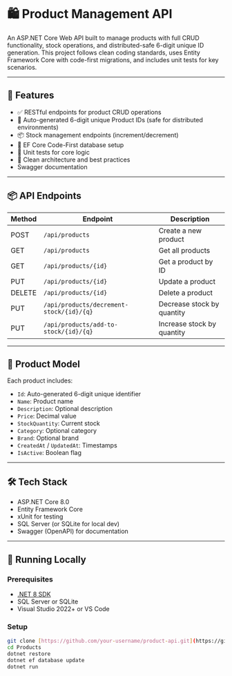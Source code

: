 # 🛍️ Product Management API

An ASP.NET Core Web API built to manage products with full CRUD functionality, stock operations, and distributed-safe 6-digit unique ID generation. This project follows clean coding standards, uses Entity Framework Core with code-first migrations, and includes unit tests for key scenarios.

---

## 🚀 Features

- ✅ RESTful endpoints for product CRUD operations
- 🔐 Auto-generated 6-digit unique Product IDs (safe for distributed environments)
- 📦 Stock management endpoints (increment/decrement)
- 🧱 EF Core Code-First database setup
- 🧪 Unit tests for core logic
- 🧼 Clean architecture and best practices
-    Swagger documentation

---

## 📦 API Endpoints

| Method | Endpoint                                 | Description                          |
|--------|------------------------------------------|--------------------------------------|
| POST   | `/api/products`                          | Create a new product                 |
| GET    | `/api/products`                          | Get all products                     |
| GET    | `/api/products/{id}`                     | Get a product by ID                  |
| PUT    | `/api/products/{id}`                     | Update a product                     |
| DELETE | `/api/products/{id}`                     | Delete a product                     |
| PUT    | `/api/products/decrement-stock/{id}/{q}` | Decrease stock by quantity           |
| PUT    | `/api/products/add-to-stock/{id}/{q}`    | Increase stock by quantity           |

---

## 🧠 Product Model

Each product includes:

- `Id`: Auto-generated 6-digit unique identifier
- `Name`: Product name
- `Description`: Optional description
- `Price`: Decimal value
- `StockQuantity`: Current stock
- `Category`: Optional category
- `Brand`: Optional brand
- `CreatedAt` / `UpdatedAt`: Timestamps
- `IsActive`: Boolean flag

---

## 🛠️ Tech Stack

- ASP.NET Core 8.0
- Entity Framework Core
- xUnit for testing
- SQL Server (or SQLite for local dev)
- Swagger (OpenAPI) for documentation

---

## 🧪 Running Locally

### Prerequisites

- [.NET 8 SDK](https://dotnet.microsoft.com/en-us/download)
- SQL Server or SQLite
- Visual Studio 2022+ or VS Code

### Setup

```bash
git clone [https://github.com/your-username/product-api.git](https://github.com/MohamedSajras/ProductManagement.git)
cd Products
dotnet restore
dotnet ef database update
dotnet run
